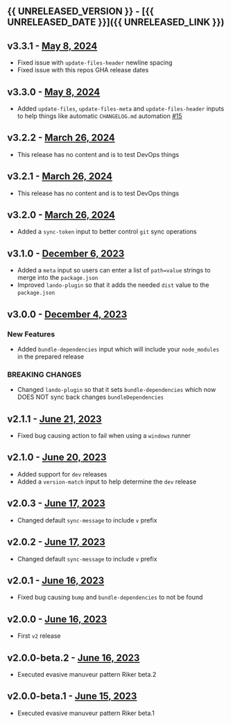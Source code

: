 ## {{ UNRELEASED_VERSION }} - [{{ UNRELEASED_DATE }}]({{ UNRELEASED_LINK }})

## v3.3.1 - [May 8, 2024](https://github.com/lando/prepare-release-action/releases/tag/v3.3.1)

* Fixed issue with `update-files-header` newline spacing
* Fixed issue with this repos GHA release dates

## v3.3.0 - [May 8, 2024](https://github.com/lando/prepare-release-action/releases/tag/v3.3.0)

* Added `update-files`, `update-files-meta` and `update-files-header` inputs to help things like automatic `CHANGELOG.md` automation [#15](https://github.com/lando/prepare-release-action/issues/15)

## v3.2.2 - [March 26, 2024](https://github.com/lando/prepare-release-action/releases/tag/v3.2.2)

* This release has no content and is to test DevOps things

## v3.2.1 - [March 26, 2024](https://github.com/lando/prepare-release-action/releases/tag/v3.2.1)

* This release has no content and is to test DevOps things

## v3.2.0 - [March 26, 2024](https://github.com/lando/prepare-release-action/releases/tag/v3.2.0)

* Added a `sync-token` input to better control `git` sync operations

## v3.1.0 - [December 6, 2023](https://github.com/lando/prepare-release-action/releases/tag/v3.1.0)

* Added a `meta` input so users can enter a list of `path=value` strings to merge into the `package.json`
* Improved `lando-plugin` so that it adds the needed `dist` value to the `package.json`

## v3.0.0 - [December 4, 2023](https://github.com/lando/prepare-release-action/releases/tag/v3.0.0)

### New Features

* Added `bundle-dependencies` input which will include your `node_modules` in the prepared release

### **BREAKING CHANGES**

* Changed `lando-plugin` so that it sets `bundle-dependencies` which now DOES NOT sync back changes `bundleDependencies`

## v2.1.1 - [June 21, 2023](https://github.com/lando/prepare-release-action/releases/tag/v2.1.1)

* Fixed bug causing action to fail when using a `windows` runner

## v2.1.0 - [June 20, 2023](https://github.com/lando/prepare-release-action/releases/tag/v2.1.0)

* Added support for `dev` releases
* Added a `version-match` input to help determine the `dev` release

## v2.0.3 - [June 17, 2023](https://github.com/lando/prepare-release-action/releases/tag/v2.0.3)

* Changed default `sync-message` to include `v` prefix

## v2.0.2 - [June 17, 2023](https://github.com/lando/prepare-release-action/releases/tag/v2.0.2)

* Changed default `sync-message` to include `v` prefix

## v2.0.1 - [June 16, 2023](https://github.com/lando/prepare-release-action/releases/tag/v2.0.1)

* Fixed bug causing `bump` and `bundle-dependencies` to not be found

## v2.0.0 - [June 16, 2023](https://github.com/lando/prepare-release-action/releases/tag/v2.0.0)

* First `v2` release

## v2.0.0-beta.2 - [June 16, 2023](https://github.com/lando/prepare-release-action/releases/tag/v2.0.0-beta.2)

* Executed evasive manuveur pattern Riker beta.2

## v2.0.0-beta.1 - [June 15, 2023](https://github.com/lando/prepare-release-action/releases/tag/v2.0.0-beta.1)

* Executed evasive manuveur pattern Riker beta.1
